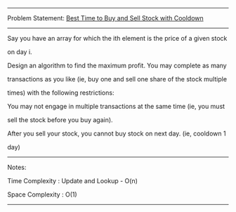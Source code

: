 ******************************************************************************
Problem Statement: [Best Time to Buy and Sell Stock with Cooldown](https://leetcode.com/problems/best-time-to-buy-and-sell-stock-with-cooldown/#/description)
******************************************************************************

Say you have an array for which the ith element is the price of a given stock

on day i.

Design an algorithm to find the maximum profit. You may complete as many

transactions as you like (ie, buy one and sell one share of the stock multiple

times) with the following restrictions:

You may not engage in multiple transactions at the same time (ie, you must

sell the stock before you buy again).

After you sell your stock, you cannot buy stock on next day. (ie, cooldown 1

day)

******************************************************************************
Notes:

Time Complexity : Update and Lookup - O(n)

Space Complexity : O(1) 

******************************************************************************

